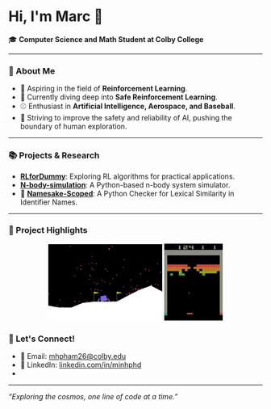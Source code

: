# Hi, I'm Marc 👋

🎓 **Computer Science and Math Student at Colby College**

---

### 🌌 About Me
- 🚀 Aspiring in the field of **Reinforcement Learning**.
- 🔭 Currently diving deep into **Safe Reinforcement Learning**.
- ⚾️ Enthusiast in **Artificial Intelligence, Aerospace, and Baseball**.
- 🌟 Striving to improve the safety and reliability of AI, pushing the boundary of human exploration.

---

### 📚 Projects & Research
- **[RLforDummy](https://github.com/minhphd/RLforDummy)**: Exploring RL algorithms for practical applications.
- **[N-body-simulation](https://github.com/minhphd/N-body-simulation)**: A Python-based n-body system simulator.
- 🌠 **[Namesake-Scoped](https://github.com/minhphd/Namesake-Scoped)**: A Python Checker for Lexical Similarity in Identifier Names.

---

### 🎥 Project Highlights
<div align="center">
  <img src="https://github.com/minhphd/RLforDummy/blob/main/ppo.gif" alt="PPO LunarLander" width="45%"/>
  <img src="https://github.com/minhphd/RLforDummy/blob/main/breakout.gif" alt="Breakout" width="23%"/>
</div>

### 📣 Let's Connect!
- 📧 Email: [mhpham26@colby.edu](mailto:mhpham26@colby.edu)
- 🔗 LinkedIn: [linkedin.com/in/minhphd](https://www.linkedin.com/in/minhphd)
- 
---


*“Exploring the cosmos, one line of code at a time.”*

